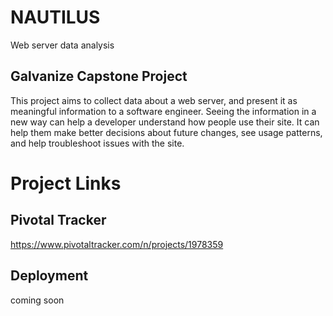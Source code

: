 # NAUTILUS
Web server data analysis
## Galvanize Capstone Project


This project aims to collect data about a web server, and present it as meaningful information to a software engineer. Seeing the information in a new way can help a developer understand how people use their site. It can help them make better decisions about future changes, see usage patterns, and help troubleshoot issues with the site.

# Project Links
## Pivotal Tracker
https://www.pivotaltracker.com/n/projects/1978359

## Deployment
coming soon
